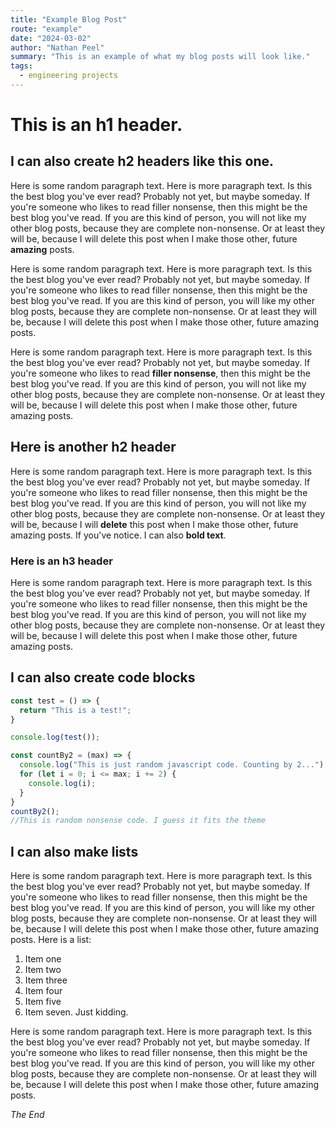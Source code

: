 ```yaml
---
title: "Example Blog Post"
route: "example"
date: "2024-03-02"
author: "Nathan Peel"
summary: "This is an example of what my blog posts will look like."
tags:
  - engineering projects
---
```


# This is an h1 header. 

## I can also create h2 headers like this one.

Here is some random paragraph text. Here is more paragraph text. Is this the best blog you've ever read? Probably not yet, but maybe someday. If you're someone who likes to read filler nonsense, then this might be the best blog you've read. If you are this kind of person, you will not like my other blog posts, because they are complete non-nonsense. Or at least they will be, because I will delete this post when I make those other, future **amazing** posts. 

Here is some random paragraph text. Here is more paragraph text. Is this the best blog you've ever read? Probably not yet, but maybe someday. If you're someone who likes to read filler nonsense, then this might be the best blog you've read. If you are this kind of person, you will like my other blog posts, because they are complete non-nonsense. Or at least they will be, because I will delete this post when I make those other, future amazing posts. 

Here is some random paragraph text. Here is more paragraph text. Is this the best blog you've ever read? Probably not yet, but maybe someday. If you're someone who likes to read **filler nonsense**, then this might be the best blog you've read. If you are this kind of person, you will not like my other blog posts, because they are complete non-nonsense. Or at least they will be, because I will delete this post when I make those other, future amazing posts. 

## Here is another h2 header

Here is some random paragraph text. Here is more paragraph text. Is this the best blog you've ever read? Probably not yet, but maybe someday. If you're someone who likes to read filler nonsense, then this might be the best blog you've read. If you are this kind of person, you will not like my other blog posts, because they are complete non-nonsense. Or at least they will be, because I will **delete** this post when I make those other, future amazing posts. If you've notice. I can also **bold text**.

### Here is an h3 header

Here is some random paragraph text. Here is more paragraph text. Is this the best blog you've ever read? Probably not yet, but maybe someday. If you're someone who likes to read filler nonsense, then this might be the best blog you've read. If you are this kind of person, you will not like my other blog posts, because they are complete non-nonsense. Or at least they will be, because I will delete this post when I make those other, future amazing posts. 

## I can also create code blocks

~~~js
const test = () => {
  return "This is a test!";
}

console.log(test());

const countBy2 = (max) => {
  console.log("This is just random javascript code. Counting by 2...");
  for (let i = 0; i <= max; i += 2) {
    console.log(i);
  }
}
countBy2();
//This is random nonsense code. I guess it fits the theme
~~~

## I can also make lists

Here is some random paragraph text. Here is more paragraph text. Is this the best blog you've ever read? Probably not yet, but maybe someday. If you're someone who likes to read filler nonsense, then this might be the best blog you've read. If you are this kind of person, you will like my other blog posts, because they are complete non-nonsense. Or at least they will be, because I will delete this post when I make those other, future amazing posts. Here is a list:
1. Item one
2. Item two
3. Item three
4. Item four
5. Item five
6. Item seven. Just kidding.

Here is some random paragraph text. Here is more paragraph text. Is this the best blog you've ever read? Probably not yet, but maybe someday. If you're someone who likes to read filler nonsense, then this might be the best blog you've read. If you are this kind of person, you will like my other blog posts, because they are complete non-nonsense. Or at least they will be, because I will delete this post when I make those other, future amazing posts. 

*The End*

